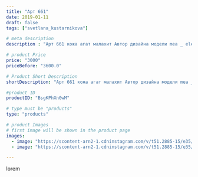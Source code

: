 ```yaml
---
title: "Арт 661"
date: 2019-01-11
draft: false
tags: ["svetlana_kustarnikova"]

# meta description
description : "Арт 661 кожа агат малахит Автор дизайна модели mea _ elena _"

# product Price
price: "3000"
priceBefore: "3600.0"

# Product Short Description
shortDescription: "Арт 661 кожа агат малахит Автор дизайна модели mea _ elena _"

#product ID
productID: "BsgKPhXn0wM"

# type must be "products"
type: "products"

# product Images
# first image will be shown in the product page
images:
  - image: "https://scontent-arn2-1.cdninstagram.com/v/t51.2885-15/e35/49393758_275958919744125_3928389021426216932_n.jpg?se=7&tp=1&_nc_ht=scontent-arn2-1.cdninstagram.com&_nc_cat=109&_nc_ohc=xKo-p4et96UAX8ko7FA&ccb=7-4&oh=ee64fa1fedd95c38a83daf897b516c55&oe=60835267&ig_cache_key=MTk1NDYwNzI4MDkxMTQ1MDE3Mw%3D%3D.2-ccb7-4"
  - image: "https://scontent-arn2-1.cdninstagram.com/v/t51.2885-15/e35/47692958_283540529003562_5448181363302985547_n.jpg?tp=1&_nc_ht=scontent-arn2-1.cdninstagram.com&_nc_cat=106&_nc_ohc=YSoTNbp2tpYAX9DKFQu&ccb=7-4&oh=5114f039b4b7d17035a22757de7a06d7&oe=608522CA&ig_cache_key=MTk1NDYwNzI4MDkxOTkxNjQyNg%3D%3D.2-ccb7-4"

---
```

lorem
